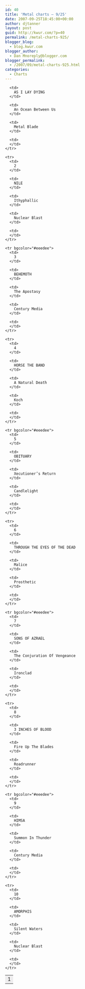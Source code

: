 ```yaml
---
id: 40
title: 'Metal charts – 9/25'
date: 2007-09-25T18:45:00+00:00
author: djtanner
layout: post
guid: http://kwur.com/?p=40
permalink: /metal-charts-925/
blogger_blog:
  - blog.kwur.com
blogger_author:
  - Dan Mnoreply@blogger.com
blogger_permalink:
  - /2007/09/metal-charts-925.html
categories:
  - Charts
---
```

<div class="pf-content">
  <table>
    <tr bgcolor="#eeedee">
      <td>
        1
      </td>
      
      <td>
        AS I LAY DYING
      </td>
      
      <td>
        An Ocean Between Us
      </td>
      
      <td>
        Metal Blade
      </td>
      
      <td>
      </td>
    </tr>
    
    <tr>
      <td>
        2
      </td>
      
      <td>
        NILE
      </td>
      
      <td>
        Ithyphallic
      </td>
      
      <td>
        Nuclear Blast
      </td>
      
      <td>
      </td>
    </tr>
    
    <tr bgcolor="#eeedee">
      <td>
        3
      </td>
      
      <td>
        BEHEMOTH
      </td>
      
      <td>
        The Apostasy
      </td>
      
      <td>
        Century Media
      </td>
      
      <td>
      </td>
    </tr>
    
    <tr>
      <td>
        4
      </td>
      
      <td>
        HORSE THE BAND
      </td>
      
      <td>
        A Natural Death
      </td>
      
      <td>
        Koch
      </td>
      
      <td>
      </td>
    </tr>
    
    <tr bgcolor="#eeedee">
      <td>
        5
      </td>
      
      <td>
        OBITUARY
      </td>
      
      <td>
        Xecutioner’s Return
      </td>
      
      <td>
        Candlelight
      </td>
      
      <td>
      </td>
    </tr>
    
    <tr>
      <td>
        6
      </td>
      
      <td>
        THROUGH THE EYES OF THE DEAD
      </td>
      
      <td>
        Malice
      </td>
      
      <td>
        Prosthetic
      </td>
      
      <td>
      </td>
    </tr>
    
    <tr bgcolor="#eeedee">
      <td>
        7
      </td>
      
      <td>
        SONS OF AZRAEL
      </td>
      
      <td>
        The Conjuration Of Vengeance
      </td>
      
      <td>
        Ironclad
      </td>
      
      <td>
      </td>
    </tr>
    
    <tr>
      <td>
        8
      </td>
      
      <td>
        3 INCHES OF BLOOD
      </td>
      
      <td>
        Fire Up The Blades
      </td>
      
      <td>
        Roadrunner
      </td>
      
      <td>
      </td>
    </tr>
    
    <tr bgcolor="#eeedee">
      <td>
        9
      </td>
      
      <td>
        HIMSA
      </td>
      
      <td>
        Summon In Thunder
      </td>
      
      <td>
        Century Media
      </td>
      
      <td>
      </td>
    </tr>
    
    <tr>
      <td>
        10
      </td>
      
      <td>
        AMORPHIS
      </td>
      
      <td>
        Silent Waters
      </td>
      
      <td>
        Nuclear Blast
      </td>
      
      <td>
      </td>
    </tr>
  </table>
</div>